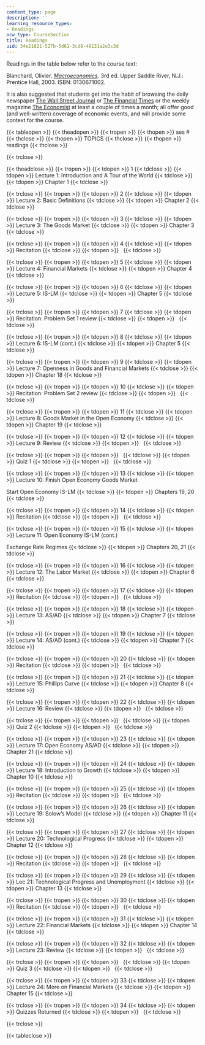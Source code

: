 ```yaml
---
content_type: page
description: ''
learning_resource_types:
- Readings
ocw_type: CourseSection
title: Readings
uid: 34e21821-527b-5d61-3cd8-48131a2e3c3d
---
```


Readings in the table below refer to the course text:

Blanchard, Olivier. [_Macroeconomics_](http://vig.prenhall.com/catalog/academic/product/1,4096,0130671002,00.html). 3rd ed. Upper Saddle River, N.J.: Prentice Hall, 2003. ISBN: 0130671002.

It is also suggested that students get into the habit of browsing the daily newspaper [The Wall Street Journal](http://www.wsj.com/) or [The Financial Times](http://www.ft.com/) or the weekly magazine [The Economist](http://www.economist.com/) at least a couple of times a month; all offer good (and well-written) coverage of economic events, and will provide some context for the course.

{{< tableopen >}}
{{< theadopen >}}
{{< tropen >}}
{{< thopen >}}
ses #
{{< thclose >}}
{{< thopen >}}
TOPICS
{{< thclose >}}
{{< thopen >}}
readings
{{< thclose >}}

{{< trclose >}}

{{< theadclose >}}
{{< tropen >}}
{{< tdopen >}}
1
{{< tdclose >}}
{{< tdopen >}}
Lecture 1: Introduction and A Tour of the World
{{< tdclose >}}
{{< tdopen >}}
Chapter 1
{{< tdclose >}}

{{< trclose >}}
{{< tropen >}}
{{< tdopen >}}
2
{{< tdclose >}}
{{< tdopen >}}
Lecture 2: Basic Definitions
{{< tdclose >}}
{{< tdopen >}}
Chapter 2
{{< tdclose >}}

{{< trclose >}}
{{< tropen >}}
{{< tdopen >}}
3
{{< tdclose >}}
{{< tdopen >}}
Lecture 3: The Goods Market
{{< tdclose >}}
{{< tdopen >}}
Chapter 3
{{< tdclose >}}

{{< trclose >}}
{{< tropen >}}
{{< tdopen >}}
4
{{< tdclose >}}
{{< tdopen >}}
Recitation
{{< tdclose >}}
{{< tdopen >}}
 
{{< tdclose >}}

{{< trclose >}}
{{< tropen >}}
{{< tdopen >}}
5
{{< tdclose >}}
{{< tdopen >}}
Lecture 4: Financial Markets
{{< tdclose >}}
{{< tdopen >}}
Chapter 4
{{< tdclose >}}

{{< trclose >}}
{{< tropen >}}
{{< tdopen >}}
6
{{< tdclose >}}
{{< tdopen >}}
Lecture 5: IS-LM
{{< tdclose >}}
{{< tdopen >}}
Chapter 5
{{< tdclose >}}

{{< trclose >}}
{{< tropen >}}
{{< tdopen >}}
7
{{< tdclose >}}
{{< tdopen >}}
Recitation: Problem Set 1 review
{{< tdclose >}}
{{< tdopen >}}
 
{{< tdclose >}}

{{< trclose >}}
{{< tropen >}}
{{< tdopen >}}
8
{{< tdclose >}}
{{< tdopen >}}
Lecture 6: IS-LM (cont.)
{{< tdclose >}}
{{< tdopen >}}
Chapter 5
{{< tdclose >}}

{{< trclose >}}
{{< tropen >}}
{{< tdopen >}}
9
{{< tdclose >}}
{{< tdopen >}}
Lecture 7: Openness in Goods and Financial Markets
{{< tdclose >}}
{{< tdopen >}}
Chapter 18
{{< tdclose >}}

{{< trclose >}}
{{< tropen >}}
{{< tdopen >}}
10
{{< tdclose >}}
{{< tdopen >}}
Recitation: Problem Set 2 review
{{< tdclose >}}
{{< tdopen >}}
 
{{< tdclose >}}

{{< trclose >}}
{{< tropen >}}
{{< tdopen >}}
11
{{< tdclose >}}
{{< tdopen >}}
Lecture 8: Goods Market in the Open Economy
{{< tdclose >}}
{{< tdopen >}}
Chapter 19
{{< tdclose >}}

{{< trclose >}}
{{< tropen >}}
{{< tdopen >}}
12
{{< tdclose >}}
{{< tdopen >}}
Lecture 9: Review
{{< tdclose >}}
{{< tdopen >}}
 
{{< tdclose >}}

{{< trclose >}}
{{< tropen >}}
{{< tdopen >}}
 
{{< tdclose >}}
{{< tdopen >}}
Quiz 1
{{< tdclose >}}
{{< tdopen >}}
 
{{< tdclose >}}

{{< trclose >}}
{{< tropen >}}
{{< tdopen >}}
13
{{< tdclose >}}
{{< tdopen >}}
Lecture 10: Finish Open Economy Goods Market  
  
Start Open Economy IS-LM
{{< tdclose >}}
{{< tdopen >}}
Chapters 19, 20
{{< tdclose >}}

{{< trclose >}}
{{< tropen >}}
{{< tdopen >}}
14
{{< tdclose >}}
{{< tdopen >}}
Recitation
{{< tdclose >}}
{{< tdopen >}}
 
{{< tdclose >}}

{{< trclose >}}
{{< tropen >}}
{{< tdopen >}}
15
{{< tdclose >}}
{{< tdopen >}}
Lecture 11: Open Economy IS-LM (cont.)  
  
Exchange Rate Regimes
{{< tdclose >}}
{{< tdopen >}}
Chapters 20, 21
{{< tdclose >}}

{{< trclose >}}
{{< tropen >}}
{{< tdopen >}}
16
{{< tdclose >}}
{{< tdopen >}}
Lecture 12: The Labor Market
{{< tdclose >}}
{{< tdopen >}}
Chapter 6
{{< tdclose >}}

{{< trclose >}}
{{< tropen >}}
{{< tdopen >}}
17
{{< tdclose >}}
{{< tdopen >}}
Recitation
{{< tdclose >}}
{{< tdopen >}}
 
{{< tdclose >}}

{{< trclose >}}
{{< tropen >}}
{{< tdopen >}}
18
{{< tdclose >}}
{{< tdopen >}}
Lecture 13: AS/AD
{{< tdclose >}}
{{< tdopen >}}
Chapter 7
{{< tdclose >}}

{{< trclose >}}
{{< tropen >}}
{{< tdopen >}}
19
{{< tdclose >}}
{{< tdopen >}}
Lecture 14: AS/AD (cont.)
{{< tdclose >}}
{{< tdopen >}}
Chapter 7
{{< tdclose >}}

{{< trclose >}}
{{< tropen >}}
{{< tdopen >}}
20
{{< tdclose >}}
{{< tdopen >}}
Recitation
{{< tdclose >}}
{{< tdopen >}}
 
{{< tdclose >}}

{{< trclose >}}
{{< tropen >}}
{{< tdopen >}}
21
{{< tdclose >}}
{{< tdopen >}}
Lecture 15: Phillips Curve
{{< tdclose >}}
{{< tdopen >}}
Chapter 8
{{< tdclose >}}

{{< trclose >}}
{{< tropen >}}
{{< tdopen >}}
22
{{< tdclose >}}
{{< tdopen >}}
Lecture 16: Review
{{< tdclose >}}
{{< tdopen >}}
 
{{< tdclose >}}

{{< trclose >}}
{{< tropen >}}
{{< tdopen >}}
 
{{< tdclose >}}
{{< tdopen >}}
Quiz 2
{{< tdclose >}}
{{< tdopen >}}
 
{{< tdclose >}}

{{< trclose >}}
{{< tropen >}}
{{< tdopen >}}
23
{{< tdclose >}}
{{< tdopen >}}
Lecture 17: Open Economy AS/AD
{{< tdclose >}}
{{< tdopen >}}
Chapter 21
{{< tdclose >}}

{{< trclose >}}
{{< tropen >}}
{{< tdopen >}}
24
{{< tdclose >}}
{{< tdopen >}}
Lecture 18: Introduction to Growth
{{< tdclose >}}
{{< tdopen >}}
Chapter 10
{{< tdclose >}}

{{< trclose >}}
{{< tropen >}}
{{< tdopen >}}
25
{{< tdclose >}}
{{< tdopen >}}
Recitation
{{< tdclose >}}
{{< tdopen >}}
 
{{< tdclose >}}

{{< trclose >}}
{{< tropen >}}
{{< tdopen >}}
26
{{< tdclose >}}
{{< tdopen >}}
Lecture 19: Solow’s Model
{{< tdclose >}}
{{< tdopen >}}
Chapter 11
{{< tdclose >}}

{{< trclose >}}
{{< tropen >}}
{{< tdopen >}}
27
{{< tdclose >}}
{{< tdopen >}}
Lecture 20: Technological Progress
{{< tdclose >}}
{{< tdopen >}}
Chapter 12
{{< tdclose >}}

{{< trclose >}}
{{< tropen >}}
{{< tdopen >}}
28
{{< tdclose >}}
{{< tdopen >}}
Recitation
{{< tdclose >}}
{{< tdopen >}}
 
{{< tdclose >}}

{{< trclose >}}
{{< tropen >}}
{{< tdopen >}}
29
{{< tdclose >}}
{{< tdopen >}}
Lec 21: Technological Progress and Unemployment
{{< tdclose >}}
{{< tdopen >}}
Chapter 13
{{< tdclose >}}

{{< trclose >}}
{{< tropen >}}
{{< tdopen >}}
30
{{< tdclose >}}
{{< tdopen >}}
Recitation
{{< tdclose >}}
{{< tdopen >}}
 
{{< tdclose >}}

{{< trclose >}}
{{< tropen >}}
{{< tdopen >}}
31
{{< tdclose >}}
{{< tdopen >}}
Lecture 22: Financial Markets
{{< tdclose >}}
{{< tdopen >}}
Chapter 14
{{< tdclose >}}

{{< trclose >}}
{{< tropen >}}
{{< tdopen >}}
32
{{< tdclose >}}
{{< tdopen >}}
Lecture 23: Review
{{< tdclose >}}
{{< tdopen >}}
 
{{< tdclose >}}

{{< trclose >}}
{{< tropen >}}
{{< tdopen >}}
 
{{< tdclose >}}
{{< tdopen >}}
Quiz 3
{{< tdclose >}}
{{< tdopen >}}
 
{{< tdclose >}}

{{< trclose >}}
{{< tropen >}}
{{< tdopen >}}
33
{{< tdclose >}}
{{< tdopen >}}
Lecture 24: More on Financial Markets
{{< tdclose >}}
{{< tdopen >}}
Chapter 15
{{< tdclose >}}

{{< trclose >}}
{{< tropen >}}
{{< tdopen >}}
34
{{< tdclose >}}
{{< tdopen >}}
Quizzes Returned
{{< tdclose >}}
{{< tdopen >}}
 
{{< tdclose >}}

{{< trclose >}}

{{< tableclose >}}